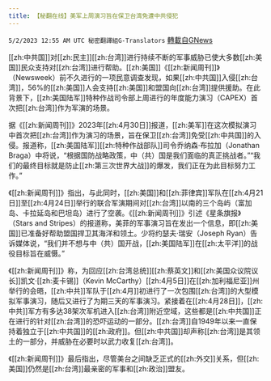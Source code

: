 ```yaml
---
title: 【秘翻在线】美军上周演习旨在保卫台湾免遭中共侵犯
---
```

`5/2/2023 12:55 AM UTC 秘密翻譯組G-Translators` [轉載自GNews](https://gnews.org/articles/1267721)

[[zh:中共国]]对[[zh:民主]][[zh:台湾]]进行持续不断的军事威胁已使大多数[[zh:美国]]民众支持对[[zh:台湾]]进行帮助。[[zh:美国]]《[[zh:新闻周刊]]》（Newsweek）前不久进行的一项民意调查发现，如果[[zh:中共国]]入侵[[zh:台湾]]，56%的[[zh:美国]]人会支持[[zh:美国]]和盟国向[[zh:台湾]]提供援助。在此背景下，[[zh:美国陆军]]特种作战司令部上周进行的年度能力演习（CAPEX）首次把[[zh:台湾]]作为军演的场景。

据《[[zh:新闻周刊]]》2023年[[zh:4月30日]]报道，[[zh:美军]]在这次模拟演习中首次把[[zh:台湾]]作为演习的场景，旨在保卫[[zh:台湾]]免受[[zh:中共国]]的入侵。报道称，[[zh:美国陆军]][[zh:特种作战部队]]司令乔纳森·布拉加（Jonathan Braga）中将说，“根据国防战略政策，中（共）国是我们面临的真正挑战者。”“我们的最终目标就是防止[[zh:第三次世界大战]]的爆发，我们正在为此目标努力工作。”

《[[zh:新闻周刊]]》指出，与此同时，[[zh:美国]]和[[zh:菲律宾]]军队在[[zh:4月21日]]至[[zh:4月24日]]举行的联合军演期间对[[zh:台湾]]以南的三个岛屿（富加岛、卡拉延岛和巴坦岛）进行了空袭。《[[zh:新闻周刊]]》引述《星条旗报》（Stars and Stripes）的报道称，美菲的军事演习旨在发出一个信息，即[[zh:美国]]已准备好帮助盟国捍卫其海洋和领土。少将约瑟夫·瑞安（Joseph Ryan）告诉媒体说，“我们并不想与中（共）国开战，[[zh:美国陆军]]在[[zh:太平洋]]的战役目标旨在威慑。”

《[[zh:新闻周刊]]》称，为回应[[zh:台湾总统]][[zh:蔡英文]]和[[zh:美国众议院议长]]凯文·[[zh:麦卡锡]]（Kevin McCarthy）[[zh:4月5日]]在[[zh:加利福尼亚]]州举行的会晤，[[zh:中共]]军队于[[zh:4月]]初进行了一次包围[[zh:台湾]]的大型模拟军事演习，随后又进行了为期三天的军事演习。紧接着在[[zh:4月28日]]，[[zh:中共]]军方有多达38架次军机进入[[zh:台湾]]附近空域，这些都是[[zh:中共国]]正在进行的针对[[zh:台湾]]的恐吓运动的一部分。[[zh:台湾]]自1949年以来一直保持着独立于[[zh:中共国]]的[[zh:政府]]。但[[zh:中共国]]却声称[[zh:台湾]]是其领土的一部分，并威胁在必要时以武力收复[[zh:台湾]]。

《[[zh:新闻周刊]]》最后指出，尽管美台之间缺乏正式的[[zh:外交]]关系，但[[zh:美国]]仍然是[[zh:台湾]]最亲密的军事和[[zh:政治]]盟友。

